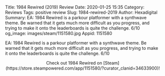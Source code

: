 Title: 1984 Rewired (2019) Review
Date: 2020-01-25 15:35
Category: Reviews
Tags: positive review
Slug: 1984-rewired-2019
Author: Hexadigital
Summary: EA: 1984 Rewired is a parkour platformer with a synthwave theme. Be warned that it gets much more difficult as you progress, and trying to make it onto the leaderboards is quite the challenge. 6/10
og_image: images/steam/1151580.jpg
Appid: 1151580

EA: 1984 Rewired is a parkour platformer with a synthwave theme. Be warned that it gets much more difficult as you progress, and trying to make it onto the leaderboards is quite the challenge. 6/10

<center>Check out 1984 Rewired on [Steam](https://store.steampowered.com/app/1151580/?curator_clanid=34633900)!</center>
